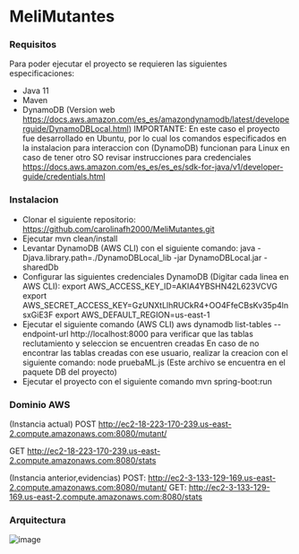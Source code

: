 # MeliMutantes

### Requisitos
Para poder ejecutar el proyecto se requieren las siguientes especificaciones:

* Java 11
* Maven
* DynamoDB (Version web https://docs.aws.amazon.com/es_es/amazondynamodb/latest/developerguide/DynamoDBLocal.html)
IMPORTANTE: En este caso el proyecto fue desarrollado en Ubuntu, por lo cual los comandos especificados en la instalacion para interaccion con (DynamoDB) funcionan para Linux en caso de tener otro SO revisar instrucciones para credenciales https://docs.aws.amazon.com/es_es/es_es/sdk-for-java/v1/developer-guide/credentials.html


### Instalacion

* Clonar el siguiente repositorio: https://github.com/carolinafh2000/MeliMutantes.git
* Ejecutar mvn clean/install
* Levantar DynamoDB (AWS CLI) con el siguiente comando: java -Djava.library.path=./DynamoDBLocal_lib -jar DynamoDBLocal.jar -sharedDb
* Configurar las siguientes credenciales DynamoDB (Digitar cada linea en AWS CLI):
  export AWS_ACCESS_KEY_ID=AKIA4YBSHN42L623VCVG
  export AWS_SECRET_ACCESS_KEY=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
  export AWS_DEFAULT_REGION=us-east-1
* Ejecutar el siguiente comando (AWS CLI) aws dynamodb list-tables --endpoint-url http://localhost:8000 para verificar que las tablas reclutamiento y seleccion se encuentren creadas
  En caso de no encontrar las tablas creadas con ese usuario, realizar la creacion con el siguiente comando: node pruebaML.js (Este archivo se encuentra en el paquete DB del proyecto)
* Ejecutar el proyecto con el siguiente comando mvn spring-boot:run

### Dominio AWS
(Instancia actual)
POST http://ec2-18-223-170-239.us-east-2.compute.amazonaws.com:8080/mutant/

GET http://ec2-18-223-170-239.us-east-2.compute.amazonaws.com:8080/stats

(Instancia anterior,evidencias)
POST: http://ec2-3-133-129-169.us-east-2.compute.amazonaws.com:8080/mutant/
GET: http://ec2-3-133-129-169.us-east-2.compute.amazonaws.com:8080/stats

### Arquitectura

![image](https://user-images.githubusercontent.com/87741723/162866686-ad0cfa45-656a-48e4-9738-c20114e34aa9.png)
